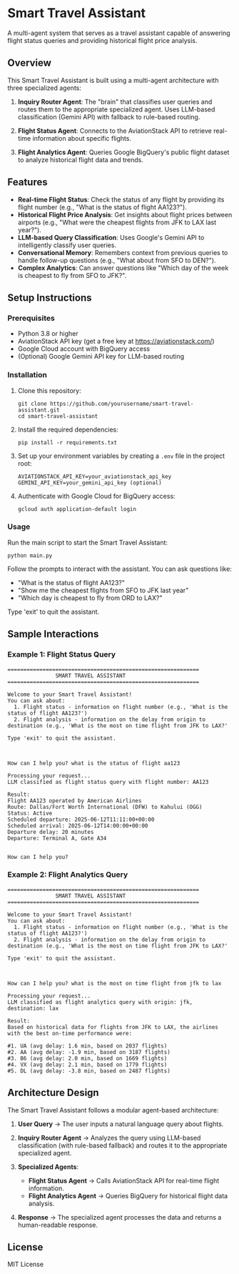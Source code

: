 # Smart Travel Assistant

A multi-agent system that serves as a travel assistant capable of answering flight status queries and providing historical flight price analysis.

## Overview

This Smart Travel Assistant is built using a multi-agent architecture with three specialized agents:

1. **Inquiry Router Agent**: The "brain" that classifies user queries and routes them to the appropriate specialized agent. Uses LLM-based classification (Gemini API) with fallback to rule-based routing.

2. **Flight Status Agent**: Connects to the AviationStack API to retrieve real-time information about specific flights.

3. **Flight Analytics Agent**: Queries Google BigQuery's public flight dataset to analyze historical flight data and trends.

## Features

- **Real-time Flight Status**: Check the status of any flight by providing its flight number (e.g., "What is the status of flight AA123?").
- **Historical Flight Price Analysis**: Get insights about flight prices between airports (e.g., "What were the cheapest flights from JFK to LAX last year?").
- **LLM-based Query Classification**: Uses Google's Gemini API to intelligently classify user queries.
- **Conversational Memory**: Remembers context from previous queries to handle follow-up questions (e.g., "What about from SFO to DEN?").
- **Complex Analytics**: Can answer questions like "Which day of the week is cheapest to fly from SFO to JFK?".

## Setup Instructions

### Prerequisites

- Python 3.8 or higher
- AviationStack API key (get a free key at https://aviationstack.com/)
- Google Cloud account with BigQuery access
- (Optional) Google Gemini API key for LLM-based routing

### Installation

1. Clone this repository:
   ```
   git clone https://github.com/yourusername/smart-travel-assistant.git
   cd smart-travel-assistant
   ```

2. Install the required dependencies:
   ```
   pip install -r requirements.txt
   ```

3. Set up your environment variables by creating a `.env` file in the project root:
   ```
   AVIATIONSTACK_API_KEY=your_aviationstack_api_key
   GEMINI_API_KEY=your_gemini_api_key (optional)
   ```

4. Authenticate with Google Cloud for BigQuery access:
   ```
   gcloud auth application-default login
   ```

### Usage

Run the main script to start the Smart Travel Assistant:

```
python main.py
```

Follow the prompts to interact with the assistant. You can ask questions like:

- "What is the status of flight AA123?"
- "Show me the cheapest flights from SFO to JFK last year"
- "Which day is cheapest to fly from ORD to LAX?"

Type 'exit' to quit the assistant.

## Sample Interactions

### Example 1: Flight Status Query

```
============================================================
               SMART TRAVEL ASSISTANT
============================================================

Welcome to your Smart Travel Assistant!
You can ask about:
  1. Flight status - information on flight number (e.g., 'What is the status of flight AA123?')
  2. Flight analysis - information on the delay from origin to destination (e.g., 'What is the most on time flight from JFK to LAX?'

Type 'exit' to quit the assistant.



How can I help you? what is the status of flight aa123

Processing your request...
LLM classified as flight status query with flight number: AA123

Result:
Flight AA123 operated by American Airlines
Route: Dallas/Fort Worth International (DFW) to Kahului (OGG)
Status: Active
Scheduled departure: 2025-06-12T11:11:00+00:00
Scheduled arrival: 2025-06-12T14:00:00+00:00
Departure delay: 20 minutes
Departure: Terminal A, Gate A34


How can I help you? 
```

### Example 2: Flight Analytics Query

```
============================================================
               SMART TRAVEL ASSISTANT
============================================================

Welcome to your Smart Travel Assistant!
You can ask about:
  1. Flight status - information on flight number (e.g., 'What is the status of flight AA123?')
  2. Flight analysis - information on the delay from origin to destination (e.g., 'What is the most on time flight from JFK to LAX?'

Type 'exit' to quit the assistant.



How can I help you? what is the most on time flight from jfk to lax

Processing your request...
LLM classified as flight analytics query with origin: jfk, destination: lax

Result:
Based on historical data for flights from JFK to LAX, the airlines with the best on-time performance were:

#1. UA (avg delay: 1.6 min, based on 2037 flights)
#2. AA (avg delay: -1.9 min, based on 3187 flights)
#3. B6 (avg delay: 2.0 min, based on 1669 flights)
#4. VX (avg delay: 2.1 min, based on 1779 flights)
#5. DL (avg delay: -3.8 min, based on 2487 flights)
```


## Architecture Design

The Smart Travel Assistant follows a modular agent-based architecture:

1. **User Query** → The user inputs a natural language query about flights.

2. **Inquiry Router Agent** → Analyzes the query using LLM-based classification (with rule-based fallback) and routes it to the appropriate specialized agent.

3. **Specialized Agents**:
   - **Flight Status Agent** → Calls AviationStack API for real-time flight information.
   - **Flight Analytics Agent** → Queries BigQuery for historical flight data analysis.

4. **Response** → The specialized agent processes the data and returns a human-readable response.

## License

MIT License
